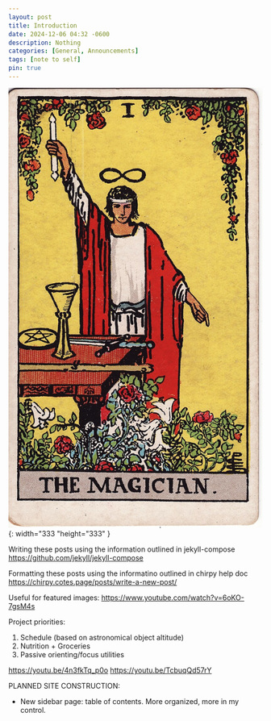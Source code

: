 ```yaml
---
layout: post
title: Introduction
date: 2024-12-06 04:32 -0600
description: Nothing
categories: [General, Announcements]
tags: [note to self]
pin: true
---
```


![Desktop View](/assets/media/images/magician.jpeg){: width="333 "height="333" }

Writing these posts using the information outlined in jekyll-compose
<https://github.com/jekyll/jekyll-compose>

Formatting these posts using the informatino outlined in chirpy help doc
<https://chirpy.cotes.page/posts/write-a-new-post/>

Useful for featured images:
<https://www.youtube.com/watch?v=6oKO-7gsM4s>

Project priorities:
1. Schedule (based on astronomical object altitude)
2. Nutrition + Groceries
3. Passive orienting/focus utilities

https://youtu.be/4n3fkTq_p0o
https://youtu.be/TcbuqQd57rY

PLANNED SITE CONSTRUCTION:
- New sidebar page: table of contents. More organized, more in my control.